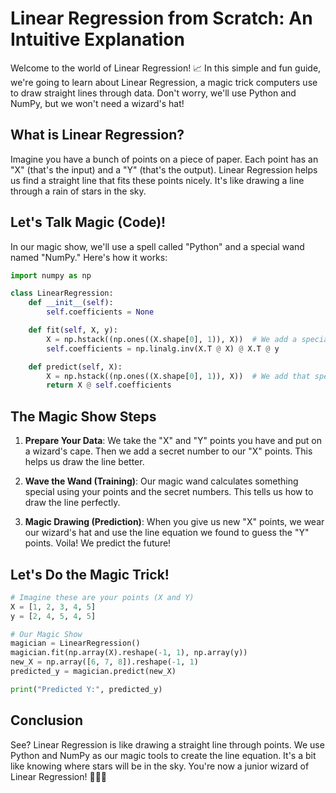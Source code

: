 # Linear Regression from Scratch: An Intuitive Explanation

Welcome to the world of Linear Regression! 📈 In this simple and fun guide, we're going to learn about Linear Regression, a magic trick computers use to draw straight lines through data. Don't worry, we'll use Python and NumPy, but we won't need a wizard's hat!

## What is Linear Regression?

Imagine you have a bunch of points on a piece of paper. Each point has an "X" (that's the input) and a "Y" (that's the output). Linear Regression helps us find a straight line that fits these points nicely. It's like drawing a line through a rain of stars in the sky.

## Let's Talk Magic (Code)!

In our magic show, we'll use a spell called "Python" and a special wand named "NumPy." Here's how it works:

```python
import numpy as np

class LinearRegression:
    def __init__(self):
        self.coefficients = None

    def fit(self, X, y):
        X = np.hstack((np.ones((X.shape[0], 1)), X))  # We add a special number to our X's
        self.coefficients = np.linalg.inv(X.T @ X) @ X.T @ y

    def predict(self, X):
        X = np.hstack((np.ones((X.shape[0], 1)), X))  # We add that special number again
        return X @ self.coefficients
```

## The Magic Show Steps

1. **Prepare Your Data**: We take the "X" and "Y" points you have and put on a wizard's cape. Then we add a secret number to our "X" points. This helps us draw the line better.

2. **Wave the Wand (Training)**: Our magic wand calculates something special using your points and the secret numbers. This tells us how to draw the line perfectly.

3. **Magic Drawing (Prediction)**: When you give us new "X" points, we wear our wizard's hat and use the line equation we found to guess the "Y" points. Voila! We predict the future!

## Let's Do the Magic Trick!

```python
# Imagine these are your points (X and Y)
X = [1, 2, 3, 4, 5]
y = [2, 4, 5, 4, 5]

# Our Magic Show
magician = LinearRegression()
magician.fit(np.array(X).reshape(-1, 1), np.array(y))
new_X = np.array([6, 7, 8]).reshape(-1, 1)
predicted_y = magician.predict(new_X)

print("Predicted Y:", predicted_y)
```

## Conclusion

See? Linear Regression is like drawing a straight line through points. We use Python and NumPy as our magic tools to create the line equation. It's a bit like knowing where stars will be in the sky. You're now a junior wizard of Linear Regression! 🌟🧙‍♂️
